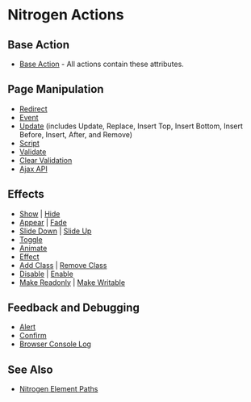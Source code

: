 
# Nitrogen Actions

## Base Action
 *  [Base Action](action_base.md) - All actions contain these attributes.

## Page Manipulation
 *  [Redirect](redirect.md)
 *  [Event](event.md)
 *  [Update](update.md) (includes Update, Replace, Insert Top,
    Insert Bottom, Insert Before, Insert, After, and Remove)
 *  [Script](script.md)
 *  [Validate](validate.md)
 *  [Clear Validation](clear_validation.md)
 *  [Ajax API](action_api.md)

## Effects
 *  [Show](show.md) | [Hide](hide.md)
 *  [Appear](appear.md) | [Fade](fade.md)
 *  [Slide Down](slide_down.md) | [Slide Up](slide_up.md)
 *  [Toggle](toggle.md)
 *  [Animate](animate.md)
 *  [Effect](effect.md)
 *  [Add Class](add_class.md) | [Remove Class](remove_class.md)
 *  [Disable](disable.md) | [Enable](enable.md)
 *  [Make Readonly](make_readonly.md) | [Make Writable](make_writable.md)

## Feedback and Debugging
 *  [Alert](alert.md)
 *  [Confirm](confirm.md)
 *  [Browser Console Log](console_log.md)

## See Also
 *  [Nitrogen Element Paths](paths.md)
